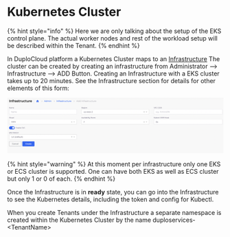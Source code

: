 # Kubernetes Cluster

{% hint style="info" %}
Here we are only talking about the setup of the EKS control plane. The actual worker nodes and rest of the workload setup will be described within the Tenant.
{% endhint %}

In DuploCloud platform a Kubernetes Cluster maps to an [Infrastructure](../../aws-services/infrastructure.md) The cluster can be created by creating an infrastructure from Administrator --> Infrastructure --> ADD Button. Creating an Infrastructure with a EKS cluster takes up to 20 minutes. See the Infrastructure section for details for other elements of this form:

![](<../../../.gitbook/assets/image (15) (1) (1) (1).png>)

{% hint style="warning" %}
At this moment per infrastructure only one EKS or ECS cluster is supported. One can have both EKS as well as ECS cluster but only 1 or 0 of each.&#x20;
{% endhint %}

Once the Infrastructure is in **ready** state, you can go into the Infrastructure to see the Kubernetes details, including the token and config for Kubectl.&#x20;

When you create Tenants under the Infrastructure a separate namespace is created within the Kubernetes Cluster by the name duploservices-\<TenantName>
